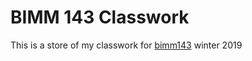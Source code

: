# BIMM 143 Classwork

This is a store of my classwork for [bimm143](https://bioboot.github.io/bimm143_W19/) winter 2019
